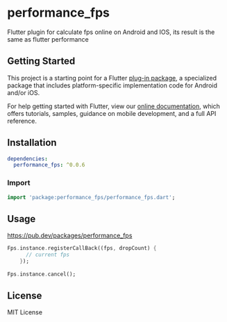 # performance_fps

Flutter plugin for calculate fps online on Android and IOS,
  its result is the same as flutter performance

## Getting Started

This project is a starting point for a Flutter
[plug-in package](https://flutter.dev/developing-packages/),
a specialized package that includes platform-specific implementation code for
Android and/or iOS.

For help getting started with Flutter, view our 
[online documentation](https://flutter.dev/docs), which offers tutorials, 
samples, guidance on mobile development, and a full API reference.

## Installation
```yaml
dependencies:
  performance_fps: ^0.0.6
```

### Import

```dart
import 'package:performance_fps/performance_fps.dart';
```

## Usage
https://pub.dev/packages/performance_fps
```dart
Fps.instance.registerCallBack((fps, dropCount) {
      // current fps
    });
    
Fps.instance.cancel();
```

## License

MIT License
